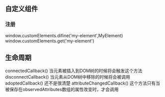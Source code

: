 ## 自定义组件
### 注册
window.customElements.difine('my-element',MyElement)
window.customElements.get('my-element')
## 生命周期
connectedCallback()   当元素被插入到DOM树的时候将会触发这个方法
disconnectCallback()   当元素从DOM树中移除的时候将会被调用
adoptedCallback() 还不是很清楚
attributeChangedCallback()    这个方法只有当被保存在observedAttributes数组的属性改变时，才会调用